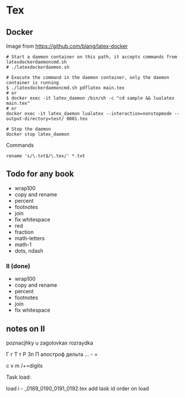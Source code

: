 # Tex

## Docker

Image from https://github.com/blang/latex-docker

	# Start a daemon container on this path, it accepts commands from latexdockerdaemoncmd.sh
	# ./latexdockerdaemon.sh

	# Execute the command in the daemon container, only the daemon container is running
	$ ./latexdockerdaemoncmd.sh pdflatex main.tex
	# or
	$ docker exec -it latex_daemon /bin/sh -c "cd sample && lualatex main.tex"
	# or 
	docker exec -it latex_daemon lualatex --interaction=nonstopmode --output-directory=test/ 0001.tex

	# Stop the daemon
	docker stop latex_daemon

Commands

	rename 's/\.txt$/\.tex/' *.txt

## Todo for any book

- wrap100
- copy and rename
- percent
- footnotes
- join
- fix whitespace
- red
- fraction
- math-letters
- math-1
- dots, ndash

### II (done)

- wrap100
- copy and rename
- percent
- footnotes
- join
- fix whitespace

## notes on II
poznacjhky u zagolovkax
rozraydka

Г г Т т Р Зп П апостроф дельта
... - = 

c v m 
/+=digits

Task load:
 
 load i - _0189_0190_0191_0192.tex
 add task id order on load
